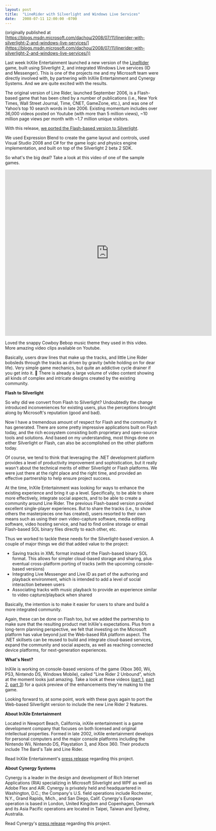 ```yaml
---
layout: post
title:  "LineRider with Silverlight and Windows Live Services"
date:   2008-07-11 12:00:00 -0700
---
```

(originally published at [https://blogs.msdn.microsoft.com/dachou/2008/07/11/linerider-with-silverlight-2-and-windows-live-services/](https://blogs.msdn.microsoft.com/dachou/2008/07/11/linerider-with-silverlight-2-and-windows-live-services/))

Last week InXile Entertainment launched a new version of the [LineRider](http://www.linerider.com/) game, built using Silverlight 2, and integrated Windows Live services (ID and Messenger). This is one of the projects me and my Microsoft team were directly involved with, by partnering with InXile Entertainment and Cynergy Systems. And we are quite excited with the results.

The original version of Line Rider, launched September 2006, is a Flash-based game that has been cited by a number of publications (i.e., New York Times, Wall Street Journal, Time, CNET, GameZone, etc.), and was one of Yahoo’s top 10 search words in late 2006. Existing momentum includes over 36,000 videos posted on Youtube (with more than 5 million views), ~10 million page views per month with ~1.7 million unique visitors.

With this release, [we ported the Flash-based version to Silverlight](http://linerider.com/en/news/inxile-entertainment-move-free-web-version-line-rider%E2%84%A2-adobe-flash-microsoft-silverlight).

We used Expression Blend to create the game layout and controls, used Visual Studio 2008 and C# for the game logic and physics engine implementation, and built on top of the Silverlight 2 beta 2 SDK.

So what's the big deal? Take a look at this video of one of the sample games.

<iframe width="679" height="545" src="https://www.youtube.com/embed/bcu8ZdJ2dQo" frameborder="0" allow="autoplay; encrypted-media" allowfullscreen></iframe>

Loved the snappy Cowboy Bebop music theme they used in this video. More amazing video clips available on Youtube.

Basically, users draw lines that make up the tracks, and little Line Rider bobsleds through the tracks as driven by gravity (while holding on for dear life). Very simple game mechanics, but quite an addictive cycle drainer if you get into it. 🙂 There is already a large volume of video content showing all kinds of complex and intricate designs created by the existing community.

**Flash to Silverlight**

So why did we convert from Flash to Silverlight? Undoubtedly the change introduced inconveniences for existing users, plus the perceptions brought along by Microsoft's reputation (good and bad).

Now I have a tremendous amount of respect for Flash and the community it has generated. There are some pretty impressive applications built on Flash today, and the rich ecosystem consisting both proprietary and open-source tools and solutions. And based on my understanding, most things done on either Silverlight or Flash, can also be accomplished on the other platform today.

Of course, we tend to think that leveraging the .NET development platform provides a level of productivity improvement and sophistication, but it really wasn't about the technical merits of either Silverlight or Flash platforms. We were just there at the right place and the right time, and provided an effective partnership to help ensure project success.

At the time, InXile Entertainment was looking for ways to enhance the existing experience and bring it up a level. Specifically, to be able to share more effectively, integrate social aspects, and to be able to create a community around Line Rider. The previous Flash-based version provided excellent single-player experiences. But to share the tracks (i.e., to show others the masterpieces one has created), users resorted to their own means such as using their own video-capture software, media editing software, video hosting service, and had to find online storage or email Flash-based SOL binary files directly to each other, etc.

Thus we worked to tackle these needs for the Silverlight-based version. A couple of major things we did that added value to the project:

- Saving tracks in XML format instead of the Flash-based binary SOL format. This allows for simpler cloud-based storage and sharing, plus eventual cross-platform porting of tracks (with the upcoming console-based versions)
- Integrating Live Messenger and Live ID as part of the authoring and playback environment, which is intended to add a level of social interaction between users
- Associating tracks with music playback to provide an experience similar to video capture/playback when shared

Basically, the intention is to make it easier for users to share and build a more integrated community.

Again, these can be done on Flash too, but we added the partnership to make sure that the resulting product met InXile's expectations. Plus from a long-term planning perspective, we felt that investing on the Microsoft platform has value beyond just the Web-based RIA platform aspect. The .NET skillsets can be reused to build and integrate cloud-based services, expand the community and social aspects, as well as reaching connected device platforms, for next-generation experiences.

**What's Next?**

InXile is working on console-based versions of the game (Xbox 360, Wii, PS3, Nintendo DS, Windows Mobile), called "Line Rider 2 Unbound", which at the moment looks just amazing. Take a look at these videos ([part 1](https://www.youtube.com/watch?v=HQsTXYr5eoM), [part 2](http://linerider.com/en/movie/341646), [part 3](http://linerider.com/en/movie/378497)) for a quick preview of the enhancements they're making to the game.

Looking forward to, at some point, work with these guys again to port the Web-based Silverlight version to include the new Line Rider 2 features.

**About InXile Entertainment**

Located in Newport Beach, California, inXile entertainment is a game development company that focuses on both licensed and original intellectual properties. Formed in late 2002, inXile entertainment develops for personal computers and the major console platforms including the Nintendo Wii, Nintendo DS, Playstation 3, and Xbox 360. Their products include The Bard's Tale and Line Rider.

Read InXile Entertainment's [press release](http://linerider.com/en/news/inxile-entertainment-move-free-web-version-line-rider%E2%84%A2-adobe-flash-microsoft-silverlight) regarding this project.

**About Cynergy Systems**

Cynergy is a leader in the design and development of Rich Internet Applications (RIA) specializing in Microsoft Silverlight and WPF as well as Adobe Flex and AIR. 
Cynergy is privately held and headquartered in Washington, D.C.; the Company's U.S. field operations include Rochester, N.Y., Grand Rapids, Mich., and San Diego, Calif. Cynergy's European operation is based in London, United Kingdom and Copenhagen, Denmark and its Asia Pacific operations are located in Taipei, Taiwan and Sydney, Australia.

Read Cynergy's [press release](http://www.cynergysystems.com/news/linerider.jsp) regarding this project.
